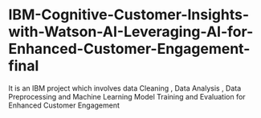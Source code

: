 # IBM-Cognitive-Customer-Insights-with-Watson-AI-Leveraging-AI-for-Enhanced-Customer-Engagement-final
It is an IBM project which involves data Cleaning , Data Analysis , Data Preprocessing and Machine Learning Model Training and Evaluation for Enhanced Customer Engagement

